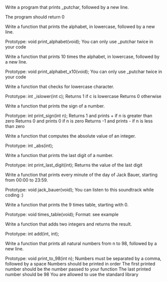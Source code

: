 Write a program that prints _putchar, followed by a new line.

The program should return 0

Write a function that prints the alphabet, in lowercase, followed by a new line.

Prototype: void print_alphabet(void);
You can only use _putchar twice in your code

Write a function that prints 10 times the alphabet, in lowercase, followed by a new line.

Prototype: void print_alphabet_x10(void);
You can only use _putchar twice in your code

Write a function that checks for lowercase character.

Prototype: int _islower(int c);
Returns 1 if c is lowercase
Returns 0 otherwise

Write a function that prints the sign of a number.

Prototype: int print_sign(int n);
Returns 1 and prints + if n is greater than zero
Returns 0 and prints 0 if n is zero
Returns -1 and prints - if n is less than zero

Write a function that computes the absolute value of an integer.

Prototype: int _abs(int);

Write a function that prints the last digit of a number.

Prototype: int print_last_digit(int);
Returns the value of the last digit

Write a function that prints every minute of the day of Jack Bauer, starting from 00:00 to 23:59.

Prototype: void jack_bauer(void);
You can listen to this soundtrack while coding :)

Write a function that prints the 9 times table, starting with 0.

Prototype: void times_table(void);
Format: see example

Write a function that adds two integers and returns the result.

Prototype: int add(int, int);


Write a function that prints all natural numbers from n to 98, followed by a new line.

Prototype: void print_to_98(int n);
Numbers must be separated by a comma, followed by a space
Numbers should be printed in order
The first printed number should be the number passed to your function
The last printed number should be 98
You are allowed to use the standard library

